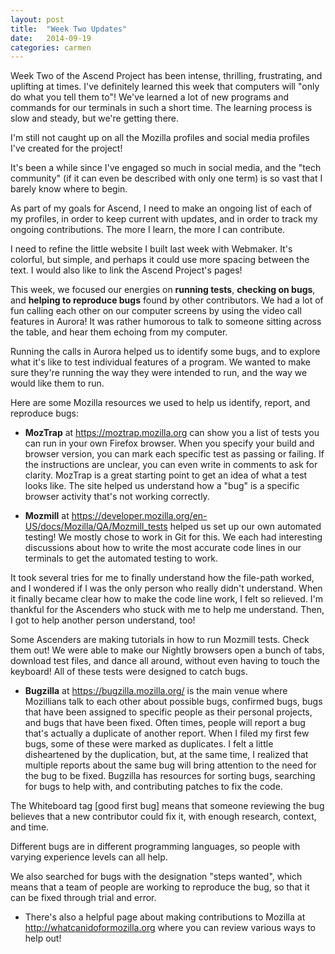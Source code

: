 ```yaml
---
layout: post
title:  "Week Two Updates"
date:   2014-09-19
categories: carmen
---
```


Week Two of the Ascend Project has been intense, thrilling, frustrating, and uplifting at times.  I've definitely learned this week that computers will "only do what you tell them to"!  We've learned a lot of new programs and commands for our terminals in such a short time.  The learning process is slow and steady, but we're getting there.

I'm still not caught up on all the Mozilla profiles and social media profiles I've created for the project!  

It's been a while since I've engaged so much in social media, and the "tech community" (if it can even be described with only one term) is so vast that I barely know where to begin.

As part of my goals for Ascend, I need to make an ongoing list of each of my profiles, in order to keep current with updates, and in order to track my ongoing contributions.  The more I learn, the more I can contribute.

I need to refine the little website I built last week with Webmaker.  It's colorful, but simple, and perhaps it could use more spacing between the text.  I would also like to link the Ascend Project's pages!

This week, we focused our energies on **running tests**, **checking on bugs**, and **helping to reproduce bugs** found by other contributors.  We had a lot of fun calling each other on our computer screens by using the video call features in Aurora!  It was rather humorous to talk to someone sitting across the table, and hear them echoing from my computer.

Running the calls in Aurora helped us to identify some bugs, and to explore what it's like to test individual features of a program.   We wanted to make sure they're running the way they were intended to run, and the way we would like them to run.

Here are some Mozilla resources we used to help us identify, report, and reproduce bugs:

+ **MozTrap** at https://moztrap.mozilla.org can show you a list of tests you can run in your own Firefox browser.  When you specify your build and browser version, you can mark each specific test as passing or failing.  If the instructions are unclear, you can even write in comments to ask for clarity.  MozTrap is a great starting point to get an idea of what a test looks like.  The site helped us understand how a "bug" is a specific browser activity that's not working correctly.

+ **Mozmill** at https://developer.mozilla.org/en-US/docs/Mozilla/QA/Mozmill_tests helped us set up our own automated testing!  We mostly chose to work in Git for this.  We each had interesting discussions about how to write the most accurate code lines in our terminals to get the automated testing to work.

It took several tries for me to finally understand how the file-path worked, and I wondered if I was the only person who really didn't understand.  When it finally became clear how to make the code line work, I felt so relieved.  I'm thankful for the Ascenders who stuck with me to help me understand.  Then, I got to help another person understand, too!

Some Ascenders are making tutorials in how to run Mozmill tests.  Check them out!  We were able to make our Nightly browsers open a bunch of tabs, download test files, and dance all around, without even having to touch the keyboard!  All of these tests were designed to catch bugs.

+ **Bugzilla** at https://bugzilla.mozilla.org/ is the main venue where Mozillians talk to each other about possible bugs, confirmed bugs, bugs that have been assigned to specific people as their personal projects, and bugs that have been fixed.  Often times, people will report a bug that's actually a duplicate of another report.  When I filed my first few bugs, some of these were marked as duplicates.  I felt a little disheartened by the duplication, but, at the same time, I realized that multiple reports about the same bug will bring attention to the need for the bug to be fixed.  Bugzilla has resources for sorting bugs, searching for bugs to help with, and contributing patches to fix the code.

The Whiteboard tag [good first bug] means that someone reviewing the bug believes that a new contributor could fix it, with enough research, context, and time.

Different bugs are in different programming languages, so people with varying experience levels can all help.

We also searched for bugs with the designation "steps wanted", which means that a team of people are working to reproduce the bug, so that it can be fixed through trial and error.

+ There's also a helpful page about making contributions to Mozilla at http://whatcanidoformozilla.org where you can review various ways to help out!
